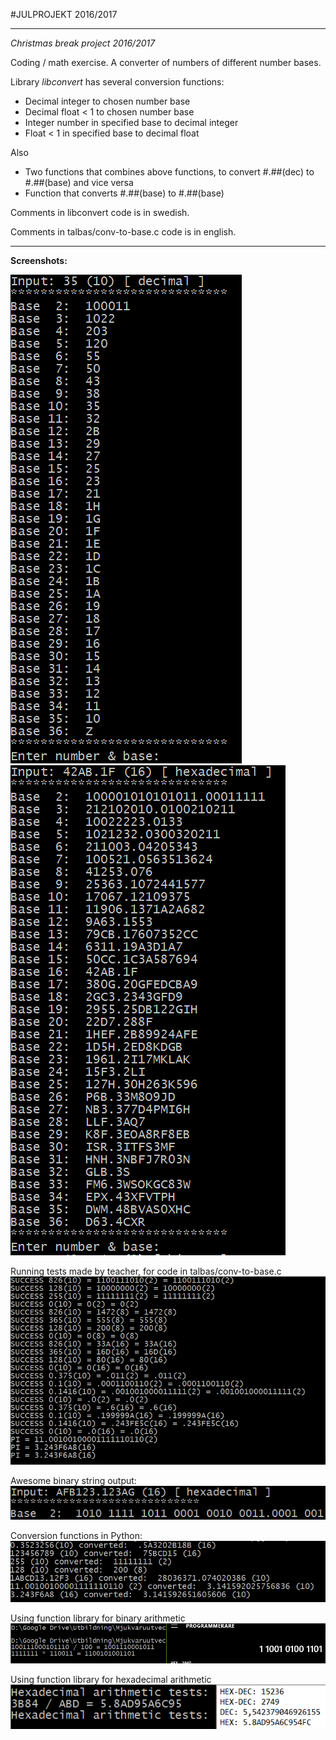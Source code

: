 #JULPROJEKT 2016/2017

---

*Christmas break project 2016/2017* 

Coding / math exercise.
A converter of numbers of different number bases.

Library *libconvert* has several conversion functions:
- Decimal integer to chosen number base
- Decimal float < 1 to chosen number base
- Integer number in specified base to decimal integer
- Float < 1 in specified base to decimal float

Also
- Two functions that combines above functions, to convert #.##(dec) to #.##(base) and vice versa
- Function that converts #.##(base) to #.##(base)


Comments in libconvert code is in swedish.  

Comments in talbas/conv-to-base.c code is in english.

---

**Screenshots:**

![Shot 1](https://raw.githubusercontent.com/GoblinDynamiteer/XmasProject2016/master/img/img009.PNG)
![Shot 2](https://raw.githubusercontent.com/GoblinDynamiteer/XmasProject2016/master/img/img010.PNG)


Running tests made by teacher, for code in talbas/conv-to-base.c  
![Shot 3](https://raw.githubusercontent.com/GoblinDynamiteer/XmasProject2016/master/img/img013_newcode_tests.PNG)

Awesome binary string output:  
![Shot 4](https://raw.githubusercontent.com/GoblinDynamiteer/XmasProject2016/master/img/img014_binformat.PNG)

Conversion functions in Python:  
![Shot 7](https://raw.githubusercontent.com/GoblinDynamiteer/XmasProject2016/master/img/img015_python.PNG)

Using function library for binary arithmetic  
![Shot 5](https://raw.githubusercontent.com/GoblinDynamiteer/XmasProject2016/master/img/img011_binaritm.PNG)


Using function library for hexadecimal arithmetic  
![Shot 6](https://raw.githubusercontent.com/GoblinDynamiteer/XmasProject2016/master/img/img012.PNG)



